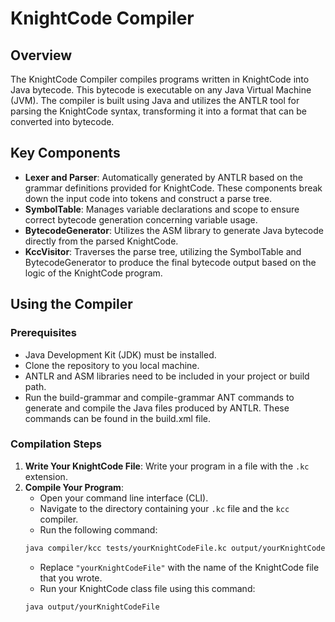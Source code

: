# KnightCode Compiler

## Overview
The KnightCode Compiler compiles programs written in KnightCode into Java bytecode. This bytecode is executable on any Java Virtual Machine (JVM). The compiler is built using Java and utilizes the ANTLR tool for parsing the KnightCode syntax, transforming it into a format that can be converted into bytecode.

## Key Components
- **Lexer and Parser**: Automatically generated by ANTLR based on the grammar definitions provided for KnightCode. These components break down the input code into tokens and construct a parse tree.
- **SymbolTable**: Manages variable declarations and scope to ensure correct bytecode generation concerning variable usage.
- **BytecodeGenerator**: Utilizes the ASM library to generate Java bytecode directly from the parsed KnightCode.
- **KccVisitor**: Traverses the parse tree, utilizing the SymbolTable and BytecodeGenerator to produce the final bytecode output based on the logic of the KnightCode program.

## Using the Compiler

### Prerequisites
- Java Development Kit (JDK) must be installed.
- Clone the repository to you local machine.
- ANTLR and ASM libraries need to be included in your project or build path.
- Run the build-grammar and compile-grammar ANT commands to generate and compile the Java files produced by ANTLR. These commands can be found in the build.xml file.
### Compilation Steps
1. **Write Your KnightCode File**: Write your program in a file with the `.kc` extension.
2. **Compile Your Program**:
    - Open your command line interface (CLI).
    - Navigate to the directory containing your `.kc` file and the `kcc` compiler.
    - Run the following command:
    ```bash
    java compiler/kcc tests/yourKnightCodeFile.kc output/yourKnightCodeFile
    ```
    - Replace `"yourKnightCodeFile"` with the name of the KnightCode file that you wrote.
    - Run your KnightCode class file using this command:
    ```bash
    java output/yourKnightCodeFile
    ```
